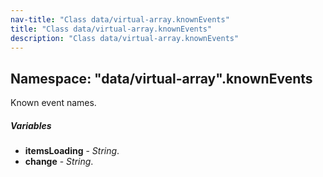 ```yaml
---
nav-title: "Class data/virtual-array.knownEvents"
title: "Class data/virtual-array.knownEvents"
description: "Class data/virtual-array.knownEvents"
---
```

## Namespace: "data/virtual-array".knownEvents
Known event names.

##### Variables
 - **itemsLoading** - _String_.
 - **change** - _String_.